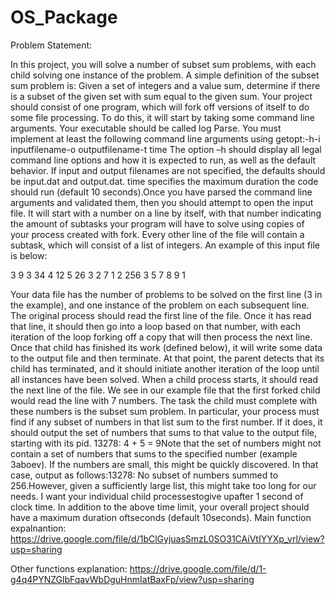 # OS_Package
 
Problem Statement:

In this project, you will solve a number of subset sum problems, with each child solving one instance of the problem. A simple definition of the subset sum problem is: Given a set of integers and a value sum, determine if there is a subset of the given set with sum equal to the given sum. Your project should consist of one program, which will fork off versions of itself to do some file processing. To do this, it will start by taking some command line arguments. Your executable should be called log Parse. You must implement at least the following command line arguments using getopt:-h-i inputfilename-o outputfilename-t time The option –h should display all legal command line options and how it is expected to run, as well as the default behavior. If input and output filenames are not specified, the defaults should be input.dat and output.dat. time specifies the maximum duration the code should run (default 10 seconds).Once you have parsed the command line arguments and validated them, then you should attempt to open the input file. It will start with a number on a line by itself, with that number indicating the amount of subtasks your program will have to solve using copies of your process created with fork. Every other line of the file will contain a subtask, which will consist of a list of integers. An example of this input file is below:


3
9 3 34 4 12 5 26 
3 2 7 1 2
256 3 5 7 8 9 1

Your data file has the number of problems to be solved on the first line (3 in the example), and one instance of the problem on each subsequent line. The original process should read the first line of the file. Once it has read that line, it should then go into a loop based on that number, with each iteration of the loop forking off a copy that will then process the next line. Once that child has finished its work (defined below), it will write some data to the output file and then terminate. At that point, the parent detects that its child has terminated, and it should initiate another iteration of the loop until all instances have been solved. When a child process starts, it should read the next line of the file. We see in our example file that the first forked child would read the line with 7 numbers. The task the child must complete with these numbers is the subset sum problem. In particular, your process must find if any subset of numbers in that list sum to the first number. If it does, it should output the set of numbers that sums to that value to the output file, starting with its pid.
13278: 4 + 5 = 9Note that the set of numbers might not contain a set of numbers that sums to the specified number (example 3aboev). If the numbers are small, this might be quickly discovered. In that case, output as follows:13278: No subset of numbers summed to 256.However, given a sufficiently large list, this might take too long for our needs. I want your individual child processestogive upafter 1 second of clock time. In addition to the above time limit, your overall project should have a maximum duration oftseconds (default 10seconds).
Main function expalnantion: 
https://drive.google.com/file/d/1bClGyjuasSmzL0SO31CAiVtIYYXp_vrl/view?usp=sharing

Other functions explanation:
https://drive.google.com/file/d/1-g4q4PYNZGlbFqavWbDguHnmIatBaxFp/view?usp=sharing

